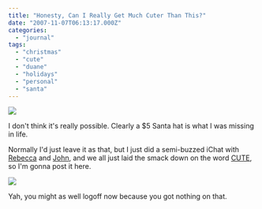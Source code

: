 ```yaml
---
title: "Honesty, Can I Really Get Much Cuter Than This?"
date: "2007-11-07T06:13:17.000Z"
categories: 
  - "journal"
tags: 
  - "christmas"
  - "cute"
  - "duane"
  - "holidays"
  - "personal"
  - "santa"
---
```


[![](http://farm3.static.flickr.com/2269/1897820503_c803878902.jpg?v=0)](http://www.flickr.com/photos/duanestorey/1897820503/)

I don't think it's really possible. Clearly a $5 Santa hat is what I was missing in life.

Normally I'd just leave it as that, but I just did a semi-buzzed iChat with [Rebecca](http://www.miss604.com) and [John](http://www.audihertz.net/blog), and we all just laid the smack down on the word [CUTE](http://en.wikipedia.org/wiki/Cute), so I'm gonna post it here.

[![](http://farm3.static.flickr.com/2393/1898916114_2aee358f56.jpg?v=0)](http://www.flickr.com/photos/duanestorey/1898916114/)

Yah, you might as well logoff now because you got nothing on that.
